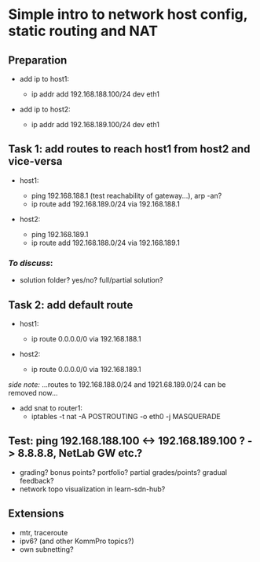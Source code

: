 # Simple intro to network host config, static routing and NAT


## Preparation

* add ip to host1:
  * ip addr add 192.168.188.100/24 dev eth1

* add ip to host2:
  * ip addr add 192.168.189.100/24 dev eth1


## Task 1: add routes to reach host1 from host2 and vice-versa

* host1:
  * ping 192.168.188.1 (test reachability of gateway...), arp -an?
  * ip route add 192.168.189.0/24 via 192.168.188.1

* host2:
  * ping 192.168.189.1
  * ip route add 192.168.188.0/24 via 192.168.189.1

### *To discuss*:
- solution folder? yes/no? full/partial solution?


## Task 2: add default route

* host1:
  * ip route 0.0.0.0/0 via 192.168.188.1

* host2:
  * ip route 0.0.0.0/0 via 192.168.189.1

*side note:* ...routes to 192.168.188.0/24 and 1921.68.189.0/24 can be removed now...

* add snat to router1:
  * iptables -t nat -A POSTROUTING -o eth0 -j MASQUERADE 


## Test: ping 192.168.188.100 <-> 192.168.189.100 ? -> 8.8.8.8, NetLab GW etc.?

- grading? bonus points? portfolio? partial grades/points? gradual feedback?
- network topo visualization in learn-sdn-hub?


## Extensions

- mtr, traceroute
- ipv6? (and other KommPro topics?)
- own subnetting?
